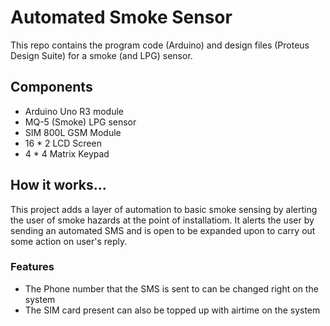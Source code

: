 # Automated Smoke Sensor
This repo contains the program code (Arduino) and design files (Proteus Design Suite) for a smoke (and LPG) sensor.

## Components
* Arduino Uno R3 module
* MQ-5 (Smoke) LPG sensor
* SIM 800L GSM Module
* 16 * 2 LCD Screen
* 4 * 4 Matrix Keypad

## How it works...
This project adds a layer of automation to basic smoke sensing by alerting the user of smoke hazards at the point of installatiom.
It alerts the user by sending an automated SMS and is open to be expanded upon to carry out some action on user's reply.

### Features
* The Phone number that the SMS is sent to can be changed right on the system
* The SIM card present can also be topped up with airtime on the system
